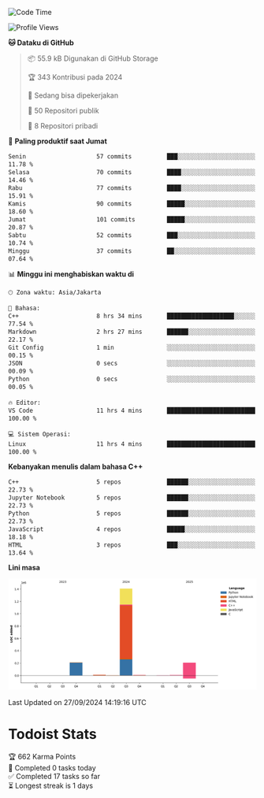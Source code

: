 <!--START_SECTION:waka-->
![Code Time](http://img.shields.io/badge/Code%20Time-48%20hrs%2021%20mins-blue)

![Profile Views](http://img.shields.io/badge/Profil%20dilihat-2-blue)

**🐱 Dataku di GitHub** 

> 📦 55.9 kB Digunakan di GitHub Storage 
 > 
> 🏆 343 Kontribusi pada 2024
 > 
> 💼 Sedang bisa dipekerjakan
 > 
> 📜 50 Repositori publik 
 > 
> 🔑 8 Repositori pribadi 
 > 
📅 **Paling produktif saat Jumat** 

```text
Senin                    57 commits          ███░░░░░░░░░░░░░░░░░░░░░░   11.78 % 
Selasa                   70 commits          ████░░░░░░░░░░░░░░░░░░░░░   14.46 % 
Rabu                     77 commits          ████░░░░░░░░░░░░░░░░░░░░░   15.91 % 
Kamis                    90 commits          █████░░░░░░░░░░░░░░░░░░░░   18.60 % 
Jumat                    101 commits         █████░░░░░░░░░░░░░░░░░░░░   20.87 % 
Sabtu                    52 commits          ███░░░░░░░░░░░░░░░░░░░░░░   10.74 % 
Minggu                   37 commits          ██░░░░░░░░░░░░░░░░░░░░░░░   07.64 % 
```


📊 **Minggu ini menghabiskan waktu di** 

```text
🕑︎ Zona waktu: Asia/Jakarta

💬 Bahasa: 
C++                      8 hrs 34 mins       ███████████████████░░░░░░   77.54 % 
Markdown                 2 hrs 27 mins       ██████░░░░░░░░░░░░░░░░░░░   22.17 % 
Git Config               1 min               ░░░░░░░░░░░░░░░░░░░░░░░░░   00.15 % 
JSON                     0 secs              ░░░░░░░░░░░░░░░░░░░░░░░░░   00.09 % 
Python                   0 secs              ░░░░░░░░░░░░░░░░░░░░░░░░░   00.05 % 

🔥 Editor: 
VS Code                  11 hrs 4 mins       █████████████████████████   100.00 % 

💻 Sistem Operasi: 
Linux                    11 hrs 4 mins       █████████████████████████   100.00 % 
```

**Kebanyakan menulis dalam bahasa C++** 

```text
C++                      5 repos             ██████░░░░░░░░░░░░░░░░░░░   22.73 % 
Jupyter Notebook         5 repos             ██████░░░░░░░░░░░░░░░░░░░   22.73 % 
Python                   5 repos             ██████░░░░░░░░░░░░░░░░░░░   22.73 % 
JavaScript               4 repos             █████░░░░░░░░░░░░░░░░░░░░   18.18 % 
HTML                     3 repos             ███░░░░░░░░░░░░░░░░░░░░░░   13.64 % 
```



**Lini masa**

![Lines of Code chart](https://raw.githubusercontent.com/yusuf601/yusuf601/main/assets/bar_graph.png)


 Last Updated on 27/09/2024 14:19:16 UTC
<!--END_SECTION:waka-->
# Todoist Stats

<!-- TODO-IST:START -->
🏆  662 Karma Points           
🌸  Completed 0 tasks today           
✅  Completed 17 tasks so far           
⏳  Longest streak is 1 days
<!-- TODO-IST:END -->
